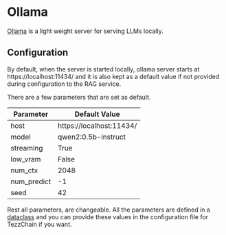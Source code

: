 # Ollama

[Ollama](https://ollama.com/) is a light weight server for serving LLMs locally.

## Configuration

By default, when the server is started locally, ollama server starts at https://localhost:11434/ and it is also kept as a default value if not provided during configuration to the RAG service.

There are a few parameters that are set as default.

| Parameter | Default Value |
| --------- | ------------- |
| host | https://localhost:11434/ |
| model | qwen2:0.5b-instruct |
| streaming | True |
| low_vram | False |
| num_ctx | 2048 |
| num_predict | -1 |
| seed | 42 |

Rest all parameters, are changeable. All the parameters are defined in a [dataclass](../../tezzchain/configurations/llm_providers/ollamaLLM.py) and you can provide these values in the configuration file for TezzChain if you want.